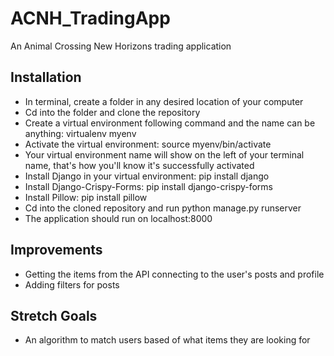 # ACNH_TradingApp

An Animal Crossing New Horizons trading application

## Installation
- In terminal, create a folder in any desired location of your computer
- Cd into the folder and clone the repository
- Create a virtual environment following command and the name can be anything: virtualenv myenv
- Activate the virtual environment: source myenv/bin/activate
- Your virtual environment name will show on the left of your terminal name, that's how you'll know it's successfully activated
- Install Django in your virtual environment: pip install django
- Install Django-Crispy-Forms: pip install django-crispy-forms
- Install Pillow: pip install pillow
- Cd into the cloned repository and run python manage.py runserver
- The application should run on localhost:8000

## Improvements
- Getting the items from the API connecting to the user's posts and profile
- Adding filters for posts

## Stretch Goals
- An algorithm to match users based of what items they are looking for
